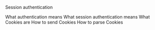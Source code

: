 Session authentication

What authentication means
What session authentication means
What Cookies are
How to send Cookies
How to parse Cookies

